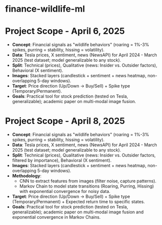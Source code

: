 # finance-wildlife-ml
# Project Scope - April 6, 2025
- **Concept**: Financial signals as "wildlife behaviors" (roaring = 1%-3% spikes, purring = stability, hissing = volatility).
- **Data**: Tesla prices, X sentiment, news (NewsAPI) for April 2024 - March 2025 (test dataset; model generalizable to any stock).
- **Split**: Technical (prices), Qualitative (news: Insider vs. Outsider factors), Behavioral (X sentiment).
- **Images**: Stacked layers (candlestick + sentiment + news heatmap, non-overlapping 5-day windows).
- **Target**: Price direction (Up/Down → Buy/Sell) + Spike type (Temporary/Permanent).
- **Goals**: Practical tool for stock prediction (tested on Tesla, generalizable); academic paper on multi-modal image fusion.
# Project Scope - April 8, 2025
- **Concept**: Financial signals as "wildlife behaviors" (roaring = 1%-3% spikes, purring = stability, hissing = volatility).
- **Data**: Tesla prices, X sentiment, news (NewsAPI) for April 2024 - March 2025 (test dataset; model generalizable to any stock).
- **Split**: Technical (prices), Qualitative (news: Insider vs. Outsider factors, filtered by importance), Behavioral (X sentiment).
- **Images**: Stacked layers (candlestick + sentiment + news heatmap, non-overlapping 5-day windows).
- **Methodology**:
  - CNN to extract features from images (filter noise, capture patterns).
  - Markov Chain to model state transitions (Roaring, Purring, Hissing) with exponential convergence for noisy data.
- **Target**: Price direction (Up/Down → Buy/Sell) + Spike type (Temporary/Permanent) + Expected return time to specific states.
- **Goals**: Practical tool for stock prediction (tested on Tesla, generalizable); academic paper on multi-modal image fusion and exponential convergence in Markov Chains.
